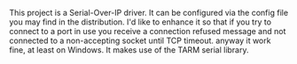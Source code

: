 This project is a Serial-Over-IP driver. It can be configured via the config file you may find in the distribution.
I'd like to enhance it so that if you try to connect to a port in use you receive a connection refused message and not connected to a
non-accepting socket until TCP timeout.
anyway it work fine, at least on Windows. It makes use of the TARM serial library.
